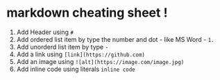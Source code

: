# markdown cheating sheet !

1. Add Header using `#`
2. Add ordered list item by type the number and dot - like MS Word - `1.`
3. Add unorderd list item by type `-`
4. Add a link using `[link](https://github.com)`
5. Add an image using `![alt](https://image.com/image.jpg)`
6. Add inline code using literals `inline code`
